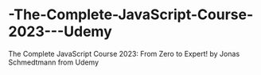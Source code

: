# -The-Complete-JavaScript-Course-2023---Udemy
 The Complete JavaScript Course 2023: From Zero to Expert! by Jonas Schmedtmann from Udemy
